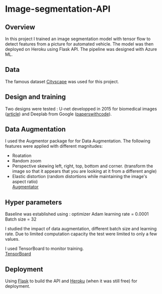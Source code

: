 # Image-segmentation-API

## Overview
In this project I trained an image segmentation model with tensor flow to detect features from a picture for automated vehicle. The model was then deployed on Heroku using Flask API. The pipeline was designed with Azure ML.

## Data
The famous dataset [Cityscape](https://www.cityscapes-dataset.com/dataset-overview/) was used for this project.

## Design and training
Two designs were tested : U-net developped in 2015 for biomedical images ([article](https://heartbeat.comet.ml/deep-learning-for-image-segmentation-u-net-architecture-ff17f6e4c1cf)) and Deeplab from Google ([paperswithcode](https://paperswithcode.com/method/deeplab#:~:text=DeepLab%20is%20a%20semantic%20segmentation,we%20obtain%20the%20final%20predictions.)).

## Data Augmentation
I used the Augmentor package for for Data Augmentation. The following features were applied with different magnitudes:
* Roatation
* Random zoom
* Perspective skewing left, right, top, bottom and corner. (transform the image so that it appears that you are looking at it from a different angle)
* Elastic distortion (random distortions while maintaining the image's aspect ratio)  
[Augmentator](https://augmentor.readthedocs.io/en/stable/)

## Hyper parameters 
Baseline was established using :
optimizer Adam
learning rate = 0.0001
Batch size = 32

I studied the impact of data augmentation, different batch size and learning rate. Due to limited computation capacity the test were limited to only a few values.

I used TensorBoard to monitor training.  
[TensorBoard](https://www.tensorflow.org/tensorboard?hl=fr)

## Deployment
Using [Flask](https://flask.palletsprojects.com/en/2.2.x/) to build the API and [Heroku](https://www.heroku.com) (when it was still free) for deployment.
